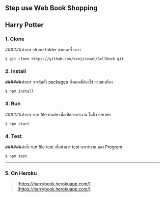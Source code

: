 ## Step use Web Book Shopping
## Harry Potter
### 1. Clone
######ทำการ clone folder ลงบนเครื่องเรา
```
$ git clone https://github.com/kenjirawat/SellBook.git
```
### 2. Install
######ทำการ การติดตั้ง packages ทั้งหมดที่ต้องใช้ ลงบนเครื่อง
```
$ npm install
```
### 3. Run
######ทำการ run file node เพื่อเปิดการทำงาน ในฝั่ง server
```
$ npm start
```
### 4. Test
######คำสั่ง run file test เพื่อทำการ test การทำงาน ของ Program
```
$ npm test
```
---
### 5. On Heroku
>[https://harrybook.herokuapp.com/](https://harrybook.herokuapp.com/)

